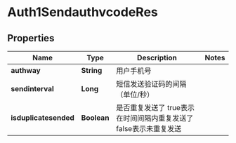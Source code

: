 # Auth1SendauthvcodeRes

## Properties
Name | Type | Description | Notes
------------ | ------------- | ------------- | -------------
**authway** | **String** | 用户手机号 | 
**sendinterval** | **Long** | 短信发送验证码的间隔（单位/秒） | 
**isduplicatesended** | **Boolean** | 是否重复发送了 true表示在时间间隔内重复发送了 false表示未重复发送 | 
